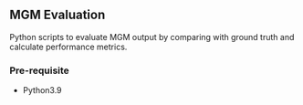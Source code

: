 ## MGM Evaluation

Python scripts to evaluate MGM output by comparing with ground truth and calculate performance metrics.

### Pre-requisite 
- Python3.9